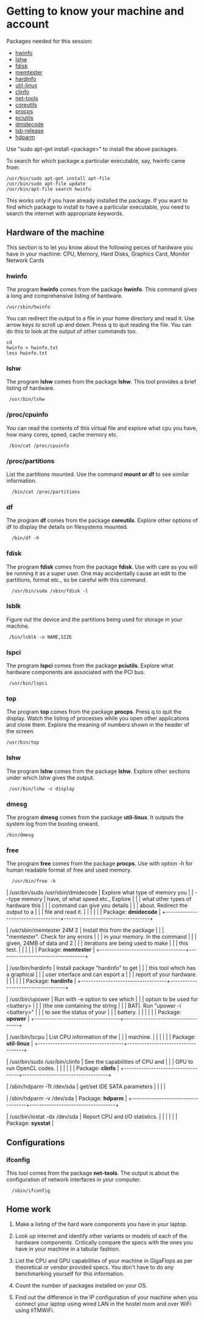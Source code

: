 # Getting to know your machine and account

Packages needed for this session: 
  * [hwinfo](https://packages.ubuntu.com/focal/hwinfo)
  * [lshw](https://packages.ubuntu.com/focal/lshw)
  * [fdisk](https://packages.ubuntu.com/focal/fdisk)
  * [memtester](https://packages.ubuntu.com/focal/memtester)
  * [hardinfo](https://packages.ubuntu.com/focal/hardinfo)
  * [util-linux](https://packages.ubuntu.com/focal/util-linux)
  * [clinfo](https://packages.ubuntu.com/focal/clinfo)
  * [net-tools](https://packages.ubuntu.com/focal/net-tools)
  * [coreutils](https://packages.ubuntu.com/focal/coreutils)
  * [procps](https://packages.ubuntu.com/focal/procps)
  * [pciutils](https://packages.ubuntu.com/focal/pciutils)
  * [dmidecode](https://packages.ubuntu.com/focal/dmidecode)
  * [lsb-release](https://packages.ubuntu.com/focal/lsb-release)
  * [hdparm](https://packages.ubuntu.com/focal/hdparm)

Use "sudo apt-get install \<package\>" to install the above packages.

To search for which package a particular executable, say, hwinfo came from:

    /usr/bin/sudo apt-get install apt-file
    /usr/bin/sudo apt-file update
    /usr/bin/apt-file search hwinfo

This works only if you have already installed the package. If you want to find which package to install to have a particular executable, you need to search the internet with appropriate keywords.

## Hardware of the machine

This section is to let you know about the following peices of hardware you have in your machine: CPU, Memory, Hard Disks, Graphics Card, Monitor Network Cards

### hwinfo
The program **hwinfo** comes from the package **hwinfo**. This command gives a long and comprehensive listing of hardware.

    /usr/sbin/hwinfo 

You can redirect the output to a file in your home directory and read it. Use arrow keys to scroll up and down. Press q to quit reading the file. You can do this to look at the output of other commands too.

    cd
    hwinfo > hwinfo.txt
    less hwinfo.txt

### lshw
The program **lshw** comes from the package **lshw**. This tool provides a brief listing of hardware.

     /usr/bin/lshw


### /proc/cpuinfo
You can read the contents of this virtual file and explore what cpu you have, how many cores, speed, cache memory etc.

     /bin/cat /proc/cpuinfo 

### /proc/partitions
List the partitions mounted. Use the command **mount **or** df** to see similar information.

      /bin/cat /proc/partitions

### df
The program **df** comes from the package **coreutils**. Explore other options of df to display the details on filesystems mounted.

      /bin/df -h 

### fdisk
The program **fdisk** comes from the package **fdisk**. Use with care as you will be running it as a super user. One may accidentally cause an edit to the partitions, format etc., so be careful with this command. 

      /usr/bin/sudo /sbin/fdisk -l 

### lsblk
Figure out the device and the partitions being used for storage in your machine.

     /bin/lsblk -o NAME,SIZE

### lspci
The program **lspci** comes from the package **pciutils**. Explore what hardware components are associated with the PCI bus. 

     /usr/bin/lspci 

### top
The program **top** comes from the package **procps**. Press q to quit the display. Watch the listing of processes while you open other applications and close them. Explore the meaning of numbers shown in the header of the screen.

    /usr/bin/top 

### lshw
The program **lshw** comes from the package **lshw**. Explore other sections under which lshw gives the output.

     /usr/bin/lshw -c display

### dmesg
The program **dmesg** comes from the package **util-linux**. It outputs the system log from the booting onward.

    /bin/dmesg

### free
The program **free** comes from the package **procps**. Use with option -h for human readable format of free and used memory. 

      /usr/bin/free -h


| /usr/bin/sudo /usr/sbin/dmidecode | Explore what type of memory you   |
| \--type memory                    | have, of what speed etc., Explore |
|                                   | what other types of hardware this |
|                                   | command can give you details      |
|                                   | about. Redirect the output to a   |
|                                   | file and read it.                 |
|                                   |                                   |
|                                   | Package: **dmidecode**            |
+-----------------------------------+-----------------------------------+

| /usr/sbin/memtester 24M 2         | Install this from the package     |
|                                   | "memtester". Check for any errors |
|                                   | in your memory. In the command    |
|                                   | given, 24MB of data and 2         |
|                                   | iterations are being used to make |
|                                   | this test.                        |
|                                   |                                   |
|                                   | Package: **memtester**            |
+-----------------------------------+-----------------------------------+

| /usr/bin/hardinfo                 | Install package "hardinfo" to get |
|                                   | this tool which has a graphical   |
|                                   | user interface and can export a   |
|                                   | report of your hardware.          |
|                                   |                                   |
|                                   | Package: **hardinfo**             |
+-----------------------------------+-----------------------------------+

| /usr/bin/upower                   | Run with -e option to see which   |
|                                   | option to be used for \<battery\> |
|                                   | (the one containing the string    |
|                                   | BAT). Run "upower -i \<battery\>" |
|                                   | to see the status of your         |
|                                   | battery.                          |
|                                   |                                   |
|                                   | Package: **upower**               |
+-----------------------------------+-----------------------------------+

| /usr/bin/lscpu                    | List CPU information of the       |
|                                   | machine.                          |
|                                   |                                   |
|                                   | Package: **util-linux**           |
+-----------------------------------+-----------------------------------+

| /usr/bin/sudo /usr/bin/clinfo     | See the capabilities of CPU and   |
|                                   | GPU to run OpenCL codes.          |
|                                   |                                   |
|                                   | Package: **clinfo**               |
+-----------------------------------+-----------------------------------+

| /sbin/hdparm -Tt /dev/sda         | get/set IDE SATA parameters       |
|                                   |                                   |

| /sbin/hdparm -v /dev/sda          | Package: **hdparm**               |
+-----------------------------------+-----------------------------------+

| /usr/bin/iostat -dx /dev/sda      | Report CPU and I/O statistics.    |
|                                   |                                   |
|                                   | Package: **sysstat**              |

## Configurations

### ifconfig 
This tool comes from the package **net-tools**. The output is about the configuration of network interfaces in your computer.

      /sbin/ifconfig

## Home work

1. Make a listing of the hard ware components you have in your laptop.

2. Look up internet and identify other variants or models of each of the hardware components. Critically compare the specs with the ones you have in your machine in a tabular fashion.

3. List the CPU and GPU capabilities of your machine in GigaFlops as per theoretical or vendor provided specs. You don't have to do any benchmarking yourself for this information.

4. Count the number of packages installed on your OS.

5. Find out the difference in the IP configuration of your machine when you connect your laptop using wired LAN in the hostel room and over WiFi using IITMWiFi.
